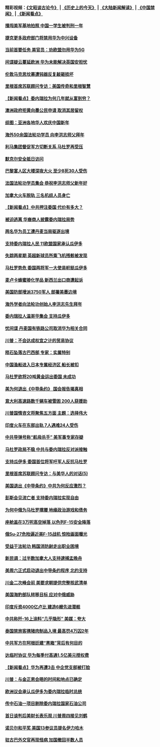 #### 精彩视频：[《文昭谈古论今》](http://45.32.25.56/wenzhao) | [《历史上的今天》](http://45.32.25.56/today-in-history) | [《大陆新闻解读》](http://45.32.25.56/ntdtv-comedy) | [《中国禁闻》](http://45.32.25.56/ntdtv-news) | [《新闻看点》](http://45.32.25.56/news-insight) 

 #### [擅闯美军基地拍照 中国一学生被判刑一年](../pages/nsc418/n11026750.md?t=02060631) 

#### [捷克更多政府部门将禁用华为中兴设备](../pages/nsc418/n11026591.md?t=02060631) 

#### [当前首要任务 美官员：劝欧盟勿用华为5G](../pages/nsc418/n11026496.md?t=02060631) 

#### [间谍疑云蔓延欧洲 华为未能解决英国安担忧](../pages/nsc418/n11026440.md?t=02060631) 

#### [伦敦马克思坟墓遭钝器反复敲砸损坏](../pages/nsc418/n11026332.md?t=02060631) 

#### [里根首席苏联顾问专访：美国传奇和里根智慧](../pages/nsc418/n10994668.md?t=02060631) 

#### [【新闻看点】委内瑞拉为何几年就从富到穷？](../pages/nsc418/n11026084.md?t=02060631) 

#### [澳洲政府拒黄向墨公民申请 取消其居留权](../pages/nsc418/n11026280.md?t=02060631) 

#### [组图：亚洲各地华人欢庆中国新年](../pages/nsc418/n11026068.md?t=02060631) 

#### [海外50余国法轮功学员 向李洪志师父拜年](../pages/nsc418/n11010610.md?t=02060631) 

#### [利马集团督促军方切断关系 马杜罗再受压](../pages/nsc418/n11026011.md?t=02060631) 

#### [默克尔安全抵日访问](../pages/nsc418/n11025775.md?t=02060631) 

#### [巴黎富人区大楼深夜大火 至少8死30人受伤](../pages/nsc418/n11025606.md?t=02060631) 

#### [法国法轮功学员集会 恭祝李洪志师父新年好](../pages/nsc418/n11024635.md?t=02060631) 

#### [加拿大火车脱轨 三名机组人员身亡](../pages/nsc418/n11025490.md?t=02060631) 

#### [【新闻看点】中共押注委国 代价有多大？](../pages/nsc418/n11024040.md?t=02060631) 

#### [被迫逃离 华裔商人披露委内瑞拉局势](../pages/nsc418/n11024109.md?t=02060631) 

#### [两名华为员工遭丹麦当局驱逐出境](../pages/nsc418/n11024140.md?t=02060631) 

#### [支持委内瑞拉人民 11欧盟国家承认瓜伊多](../pages/nsc418/n11023955.md?t=02060631) 

#### [失踪两星期 英超新球员所乘飞机残骸被发现](../pages/nsc418/n11023876.md?t=02060631) 

#### [马杜罗势危 委国两将军一大使易帜挺瓜伊多](../pages/nsc418/n11023808.md?t=02060631) 

#### [麦卢卡蜂蜜掺化学品 新西兰出口商遭起诉](../pages/nsc418/n11023664.md?t=02060631) 

#### [美国防部增派3750军人 部署美墨边境](../pages/nsc418/n11023230.md?t=02060631) 

#### [海外学者向法轮功创始人李洪志先生拜年](../pages/nsc418/n11022780.md?t=02060631) 

#### [委内瑞拉人温哥华集会 支持瓜伊多](../pages/nsc418/n11023048.md?t=02060631) 

#### [忧间谍 丹麦国有铁路公司取消华为相关合同](../pages/nsc418/n11022491.md?t=02060631) 

#### [川普：不会达成权宜之计的贸易协议](../pages/nsc418/n11022486.md?t=02060631) 

#### [陨石坠落古巴西部 专家：实属特别](../pages/nsc418/n11022388.md?t=02060631) 

#### [中国渔船进入日本专属经济区 船长被扣](../pages/nsc418/n11022404.md?t=02060631) 

#### [马杜罗欲将20吨黄金运出委国 未成功](../pages/nsc418/n11022367.md?t=02060631) 

#### [美为何退出《中导条约》 国会报告揭真相](../pages/nsc418/n11022256.md?t=02060631) 

#### [意大利高速路数千辆车被雪困 200人获援助](../pages/nsc418/n11022003.md?t=02060631) 

#### [川普国情咨文将聚焦五方面 主题：选择伟大](../pages/nsc418/n11021501.md?t=02060631) 

#### [印度火车在东部出轨 7人遇难24人受伤](../pages/nsc418/n11021809.md?t=02060631) 

#### [中共导弹号称“航母杀手” 美军事专家存疑](../pages/nsc418/n11021488.md?t=02060631) 

#### [马杜罗政局不稳 中共与委内瑞拉反对派接触](../pages/nsc418/n11020719.md?t=02060631) 

#### [支持瓜伊多 委国首位将军吁军人反抗马杜罗](../pages/nsc418/n11020776.md?t=02060631) 

#### [里根首席苏联顾问专访：与美华人的对话(5)](../pages/nsc418/n10968703.md?t=02060631) 

#### [美国退出《中导条约》中共为何反应激烈？](../pages/nsc418/n11020569.md?t=02060631) 

#### [彭斯会见流亡者 支持委内瑞拉实现自由](../pages/nsc418/n11020031.md?t=02060631) 

#### [为何中俄为马杜罗撑腰 地缘政治游戏和债务](../pages/nsc418/n11018692.md?t=02060631) 

#### [座舱盖在3万呎高空掉落 以色列F-15安全降落](../pages/nsc418/n11019864.md?t=02060631) 

#### [俄Su-27危险逼近美F-15战机 惊险画面曝光](../pages/nsc418/n11019743.md?t=02060631) 

#### [受益于法轮功 韩国消防尉走出职业困境](../pages/nsc418/n11017411.md?t=02060631) 

#### [新民调：过半数加拿大人支持逮捕孟晚舟](../pages/nsc418/n11018655.md?t=02060631) 

#### [美周六正式启动退出中导条约程序 北约支持](../pages/nsc418/n11018405.md?t=02060631) 

#### [川金二次峰会前 美要求朝提供完整核武清单](../pages/nsc418/n11017962.md?t=02060631) 

#### [美国海豹部队转移目标 应对中俄威胁](../pages/nsc418/n11017801.md?t=02060631) 

#### [印度斥资4000亿卢比 建造6艘先进潜舰](../pages/nsc418/n11017635.md?t=02060631) 

#### [中共称歼-16上涂料“几乎隐形” 美媒：夸大](../pages/nsc418/n11017535.md?t=02060631) 

#### [泰国禁旅客携猪肉制品入境 最高罚4万囚2年](../pages/nsc418/n11016939.md?t=02060631) 

#### [中共军方在阿根廷建“黑箱”背后有何目的](../pages/nsc418/n11016689.md?t=02060631) 

#### [达临时协议 华为每季付高通1.5亿美元授权费](../pages/nsc418/n11016503.md?t=02060631) 

#### [【新闻看点】华为再遭3击 中企党支部被打脸](../pages/nsc418/n11016110.md?t=02060631) 

#### [川普：与金正恩会晤的时间和地点已确定](../pages/nsc418/n11016340.md?t=02060631) 

#### [欧洲议会承认瓜伊多为委内瑞拉临时总统](../pages/nsc418/n11016267.md?t=02060631) 

#### [传中石油一项目剔除委内瑞拉国家石油公司](../pages/nsc418/n11015982.md?t=02060631) 

#### [首日谈判后美财长表乐观 川普周四接见刘鹤](../pages/nsc418/n11015436.md?t=02060631) 

#### [诺贝尔和平奖 美国13参议员提名伊力哈木](../pages/nsc418/n11014742.md?t=02060631) 

#### [驻古巴外交官再现怪病 加国撤回半数人员](../pages/nsc418/n11014810.md?t=02060631) 

